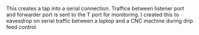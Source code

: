 This creates a tap into a serial connection. Traffice between listener port and forwarder port is sent to the T port for monitoring. I created this to eavesdrop on serial traffic between a laptop and a CNC machine during drip feed control.
